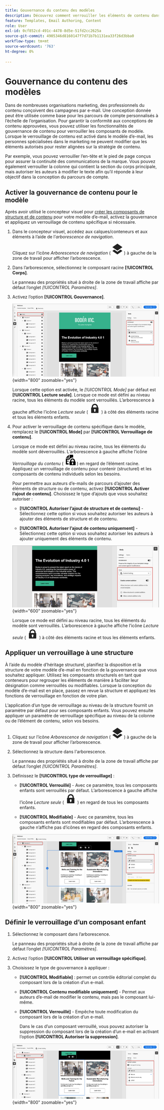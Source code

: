 ```yaml
---
title: Gouvernance du contenu des modèles
description: Découvrez comment verrouiller les éléments de contenu dans vos modèles d’e-mail afin de pouvoir régir la manière dont ils peuvent être modifiés pour une utilisation dans les parcours de compte.
feature: Templates, Email Authoring, Content
role: User
exl-id: 0cf852cd-491c-4478-8d5e-51fd2cc2625a
source-git-commit: 4905346d8160147f7d71b7b1131ea33f26d3bba0
workflow-type: tm+mt
source-wordcount: '763'
ht-degree: 0%

---
```


# Gouvernance du contenu des modèles

Dans de nombreuses organisations marketing, des professionnels du contenu conçoivent des campagnes par e-mail. Une conception donnée peut être utilisée comme base pour les parcours de compte personnalisés à l’échelle de l’organisation. Pour garantir la conformité aux conceptions de contenu approuvées, vous pouvez utiliser les fonctionnalités de gouvernance de contenu pour verrouiller les composants de modèle. Lorsque le verrouillage de contenu est activé dans le modèle d’e-mail, les personnes spécialisées dans le marketing ne peuvent modifier que les éléments autorisés pour rester alignées sur la stratégie de contenu.

Par exemple, vous pouvez verrouiller l’en-tête et le pied de page conçus pour assurer la continuité des communications de la marque. Vous pouvez également verrouiller la colonne qui contient la section du corps principale, mais autoriser les auteurs à modifier le texte afin qu’il réponde à leur objectif dans la conception du parcours de compte.

## Activer la gouvernance de contenu pour le modèle

Après avoir utilisé le concepteur visuel pour [créer les composants de structure et de contenu](./email-template-authoring.md) pour votre modèle d’e-mail, activez la gouvernance et appliquez un verrouillage de contenu spécifique si nécessaire.

1. Dans le concepteur visuel, accédez aux calques/conteneurs et aux éléments à l’aide de l’_arborescence de navigation_.

   Cliquez sur l’icône _Arborescence de navigation_ ( ![Icône Lien](../assets/do-not-localize/icon-navigation-tree.svg) ) à gauche de la zone de travail pour afficher l’arborescence.

1. Dans l’arborescence, sélectionnez le composant racine **[!UICONTROL Corps]**.

   Le panneau des propriétés situé à droite de la zone de travail affiche par défaut l’onglet _[!UICONTROL Paramètres]_.

1. Activez l’option **[!UICONTROL Gouvernance]**.

   ![Activer la gouvernance pour un modèle d’e-mail](./assets/governance-template-enable.png){width="800" zoomable="yes"}

   Lorsque cette option est activée, le _[!UICONTROL Mode]_ par défaut est **[!UICONTROL Lecture seule]**. Lorsque ce mode est défini au niveau racine, tous les éléments du modèle sont verrouillés. L’arborescence à gauche affiche l’icône _Lecture seule_ ( ![Icône Lecture seule](../assets/do-not-localize/icon-tree-lock.svg) ) à côté des éléments racine et tous les éléments enfants.

1. Pour activer le verrouillage de contenu spécifique dans le modèle, remplacez le **[!UICONTROL Mode]** par **[!UICONTROL Verrouillage de contenu]**.

   Lorsque ce mode est défini au niveau racine, tous les éléments du modèle sont déverrouillés. L’arborescence à gauche affiche l’icône _Verrouillage du contenu_ ( ![Icône de verrouillage du contenu](../assets/do-not-localize/icon-tree-content-lock.svg) ) en regard de l’élément racine. Appliquez un verrouillage de contenu pour contenir (structurel) et les composants de contenu individuels selon les besoins.

   Pour permettre aux auteurs d’e-mails de parcours d’ajouter des éléments de structure ou de contenu, activez **[!UICONTROL Activer l’ajout de contenu]**. Choisissez le type d’ajouts que vous souhaitez autoriser :

   * **[!UICONTROL Autoriser l’ajout de structure et de contenu]** - Sélectionnez cette option si vous souhaitez autoriser les auteurs à ajouter des éléments de structure et de contenu.

   * **[!UICONTROL Autoriser l’ajout de contenu uniquement]** - Sélectionnez cette option si vous souhaitez autoriser les auteurs à ajouter uniquement des éléments de contenu.

   ![Activer les ajouts de contenu](./assets/governance-template-content-additions.png){width="600" zoomable="yes"}

   Lorsque ce mode est défini au niveau racine, tous les éléments du modèle sont verrouillés. L’arborescence à gauche affiche l’icône _Lecture seule_ ( ![Icône Lecture seule](../assets/do-not-localize/icon-tree-lock.svg) ) à côté des éléments racine et tous les éléments enfants.
<!-- 

   
- ![Link icon](../assets/do-not-localize/icon-navigation-tree.svg)
- ![Read only icon](../assets/do-not-localize/icon-tree-lock.svg)
- ![Content edit icon](../assets/do-not-localize/icon-tree-content-lock.svg)
- ![Content edit icon](../assets/do-not-localize/icon-tree-edit-text.svg)
- ![Edit element](../assets/do-not-localize/icon-edit.svg) -->

## Appliquer un verrouillage à une structure

À l’aide du modèle d’héritage structurel, planifiez la disposition et la structure de votre modèle d’e-mail en fonction de la gouvernance que vous souhaitez appliquer. Utilisez les composants structurels en tant que conteneurs pour regrouper les éléments de manière à faciliter leur désignation comme verrouillés ou modifiables. Lorsque la conception du modèle d’e-mail est en place, passez en revue la structure et appliquez les fonctions de verrouillage en fonction de votre plan.

L’application d’un type de verrouillage au niveau de la structure fournit un paramètre par défaut pour ses composants enfants. Vous pouvez ensuite appliquer un paramètre de verrouillage spécifique au niveau de la colonne ou de l’élément de contenu, selon vos besoins.

1. Cliquez sur l’icône _Arborescence de navigation_ ( ![Icône Lien](../assets/do-not-localize/icon-navigation-tree.svg) ) à gauche de la zone de travail pour afficher l’arborescence.

1. Sélectionnez la structure dans l&#39;arborescence.

   Le panneau des propriétés situé à droite de la zone de travail affiche par défaut l’onglet _[!UICONTROL Paramètres]_.

1. Définissez le **[!UICONTROL type de verrouillage]** :

   * **[!UICONTROL Verrouillé]** - Avec ce paramètre, tous les composants enfants sont verrouillés par défaut. L’arborescence à gauche affiche l’icône _Lecture seule_ ( ![Icône Lecture seule](../assets/do-not-localize/icon-tree-lock.svg) ) en regard de tous les composants enfants.

   * **[!UICONTROL Modifiable]** - Avec ce paramètre, tous les composants enfants sont modifiables par défaut. L’arborescence à gauche n’affiche pas d’icônes en regard des composants enfants.

   ![Appliquer un verrouillage de contenu à un composant structurel](./assets/governance-template-structure-locking.png){width="800" zoomable="yes"}

## Définir le verrouillage d’un composant enfant

1. Sélectionnez le composant dans l’arborescence.

   Le panneau des propriétés situé à droite de la zone de travail affiche par défaut l’onglet _[!UICONTROL Paramètres]_.

1. Activez l’option **[!UICONTROL Utiliser un verrouillage spécifique]**.

1. Choisissez le type de gouvernance à appliquer :

   * **[!UICONTROL Modifiable]** : permet un contrôle éditorial complet du composant lors de la création d’un e-mail.
   * **[!UICONTROL Contenu modifiable uniquement]** - Permet aux auteurs d’e-mail de modifier le contenu, mais pas le composant lui-même.
   * **[!UICONTROL Verrouillé]** - Empêche toute modification du composant lors de la création d’un e-mail.

     Dans le cas d’un composant verrouillé, vous pouvez autoriser la suppression du composant lors de la création d’un e-mail en activant l’option **[!UICONTROL Autoriser la suppression]**.

   ![Appliquer un verrouillage de contenu à un composant enfant](./assets/governance-template-component-locking.png){width="800" zoomable="yes"}
